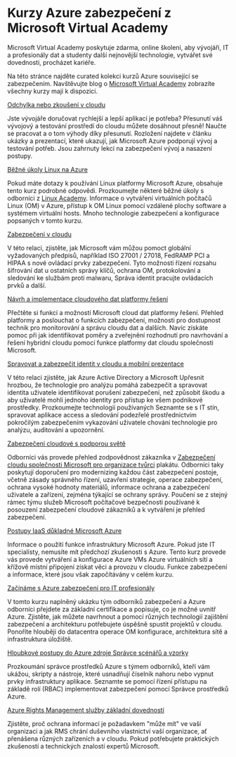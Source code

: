 <properties
   pageTitle="Kurzy Azure zabezpečení z Microsoft Virtual Academy | Microsoft Azure"
   description="Tento článek obsahuje curated kolekce Azure zabezpečení týkající se kurzy z Microsoft Virtual Academy.  Microsoft Virtual Academy poskytuje zdarma, online školení, aby vývojáři, IT a profesionály dat a studenty další nejnovější technologie, vytvářet své dovednosti, procházet kariéře."
   services="security"
   documentationCenter="na"
   authors="TomShinder"
   manager="MBaldwin"
   editor="TomSh"/>

<tags
   ms.service="security"
   ms.devlang="na"
   ms.topic="article"
   ms.tgt_pltfrm="na"
   ms.workload="na"
   ms.date="08/09/2016"
   ms.author="terrylan"/>

# <a name="azure-security-courses-from-microsoft-virtual-academy"></a>Kurzy Azure zabezpečení z Microsoft Virtual Academy

Microsoft Virtual Academy poskytuje zdarma, online školení, aby vývojáři, IT a profesionály dat a studenty další nejnovější technologie, vytvářet své dovednosti, procházet kariéře.

Na této stránce najděte curated kolekci kurzů Azure související se zabezpečením. Navštěvujte blog o [Microsoft Virtual Academy](https://mva.microsoft.com/) zobrazíte všechny kurzy mají k dispozici.

[Odchylka nebo zkoušení v cloudu](https://mva.microsoft.com/en-us/training-courses/devtest-in-the-cloud-16274?l=9aAijd7LC_2005190311)

Jste vývojáře doručovat rychlejší a lepší aplikací je potřeba? Přesunutí váš vývojový a testování prostředí do cloudu můžete dosáhnout přesně! Naučte se pracovat a o tom výhody díky přesunutí. Rozložení najdete v článku ukázky a prezentací, které ukazují, jak Microsoft Azure podporují vývoj a testování potřeb. Jsou zahrnuty lekcí na zabezpečení vývoj a nasazení postupy.

[Běžné úkoly Linux na Azure](https://mva.microsoft.com/en-us/training-courses/common-tasks-for-linux-on-azure-16191?l=J0Hvb7qJC_1204668937)

Pokud máte dotazy k používání Linux platformy Microsoft Azure, obsahuje tento kurz podrobné odpovědi. Prozkoumejte některé běžné úkoly s odborníci z [Linux Academy](https://linuxacademy.com/). Informace o vytváření virtuálních počítačů Linux (OM) v Azure, přístup k OM Linux pomocí vzdálené plochy software a systémem virtuální hosts. Mnoho technologie zabezpečení a konfigurace popsaných v tomto kurzu.

[Zabezpečení v cloudu](https://mva.microsoft.com/en-us/training-courses/secure-the-cloud-14037?l=lQIkkst0B_5300115881)

V této relaci, zjistěte, jak Microsoft vám můžou pomoct globální vyžadovaných předpisů, například ISO 27001 / 27018, FedRAMP PCI a HIPAA s nové ovládací prvky zabezpečení. Tyto možnosti řízení rozsahu šifrování dat u ostatních správy klíčů, ochrana OM, protokolování a sledování ke službám proti malwaru, Správa identit pracujte ovládacích prvků a další.

[Návrh a implementace cloudového dat platformy řešení](https://mva.microsoft.com/en-us/training-courses/design-and-implement-cloud-data-platform-solutions-15711?l=jbCdW0j1B_3005244527)

Přečtěte si funkcí a možností Microsoft cloud dat platformy řešení. Přehled platformy a poslouchat o funkcích zabezpečení, možnosti pro dostupnost technik pro monitorování a správu cloudu dat a dalších. Navíc získáte pomoc při jak identifikovat poměry a zveřejnění rozhodnutí pro navrhování a řešení hybridní cloudu pomocí funkce platformy dat cloudu společnosti Microsoft.

[Spravovat a zabezpečit identit v cloudu a mobilní prezentace](https://mva.microsoft.com/en-us/training-courses/manage-and-secure-identities-in-a-cloud-and-mobile-world-14013?l=GIJ2GcvrB_405192797)

V této relaci zjistěte, jak Azure Active Directory a Microsoft Upřesnit hrozbou, že technologie pro analýzu pomáhá zabezpečit a spravovat identita uživatele identifikovat porušení zabezpečení, než způsobit škodu a aby uživatelé mohli jednoho identity pro přístup ke všem podnikové prostředky. Prozkoumejte technologií používaných Seznamte se s IT stín, spravovat aplikace access a sledování podezřelé prostřednictvím pokročilým zabezpečením vykazování uživatele chování technologie pro analýzu, auditování a upozornění.

[Zabezpečení cloudové s podporou světě](https://mva.microsoft.com/en-us/training-courses/security-in-a-cloudenabled-world-12725?l=CfLHobAcB_3904300474)

Odborníci vás provede přehled zodpovědnost zákazníka v [Zabezpečení cloudu společnosti Microsoft pro organizace tvůrci](http://www.microsoft.com/download/48121) plakátu. Odborníci taky poskytují doporučení pro modernizing každou část zabezpečení postoje, včetně zásady správného řízení, uzavření strategie, operace zabezpečení, ochrana vysoké hodnoty materiálů, informace ochrana a zabezpečení uživatele a zařízení, zejména týkající se ochrany správy. Poučení se z stejný rámec týmu služeb Microsoft počítačové bezpečnosti používané k posouzení zabezpečení cloudové zákazníků a k vytváření je přehled zabezpečení.

[Postupy IaaS důkladné Microsoft Azure](https://mva.microsoft.com/en-us/training-courses/microsoft-azure-iaas-deep-dive-14339?l=PtppYVQgB_8300115888)

Informace o použití funkce infrastruktury Microsoft Azure. Pokud jste IT specialisty, nemusíte mít předchozí zkušenosti s Azure. Tento kurz provede vás provede vytváření a konfigurace Azure VMs Azure virtuálních sítí a křížově místní připojení získat věci a provozu v cloudu. Funkce zabezpečení a informace, které jsou však započítávány v celém kurzu.

[Začínáme s Azure zabezpečení pro IT profesionály](https://mva.microsoft.com/training-courses/getting-started-with-azure-security-for-the-it-professional-11165?l=HfHzCXSAB_7404300474)

V tomto kurzu naplněný ukázku tým odborníků zabezpečení a Azure odborníci přejdete za základní certifikace a popisuje, co je možné uvnitř Azure. Zjistěte, jak můžete navrhnout a pomocí různých technologií zajištění zabezpečení a architekturu potřebujete úspěšně spustit projektů v cloudu. Ponoříte hlouběji do datacentra operace OM konfigurace, architektura sítě a infrastruktura úložiště.

[Hloubkové postupy do Azure zdroje Správce scénářů a vzorky](https://mva.microsoft.com/en-us/training-courses/deep-dive-into-azure-resource-manager-scenarios-and-patterns-13793?l=i1m06ZJYB_7001937557)

Prozkoumání správce prostředků Azure s týmem odborníků, kteří vám ukážou, skripty a nástroje, které usnadňují číselník nahoru nebo vypnut prvky infrastruktury aplikace. Seznamte se pomocí řízení přístupu na základě rolí (RBAC) implementovat zabezpečení pomocí Správce prostředků Azure.

[Azure Rights Management služby základní dovedností](https://mva.microsoft.com/en-us/training-courses/azure-rights-management-services-core-skills-10500?l=QLoxMwuCB_1805094681)

Zjistěte, proč ochrana informací je požadavkem "může mít" ve vaší organizaci a jak RMS chrání duševního vlastnictví vaší organizace, ať přenášena různých zařízeních a v cloudu. Pokud potřebujete praktických zkušeností a technických znalostí expertů Microsoft.
